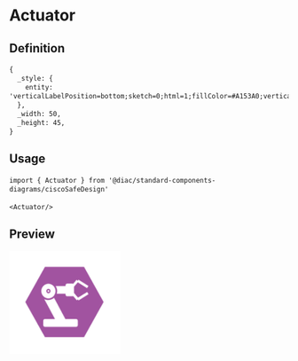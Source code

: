 # Actuator

## Definition

```
{
  _style: { 
    entity: 'verticalLabelPosition=bottom;sketch=0;html=1;fillColor=#A153A0;verticalAlign=top;align=center;pointerEvents=1;shape=mxgraph.cisco_safe.design.actuator;',
  },
  _width: 50,
  _height: 45,
}
```

## Usage

```
import { Actuator } from '@diac/standard-components-diagrams/ciscoSafeDesign'

<Actuator/>
```

## Preview

<img src="./actuator.png" width="200"/>
